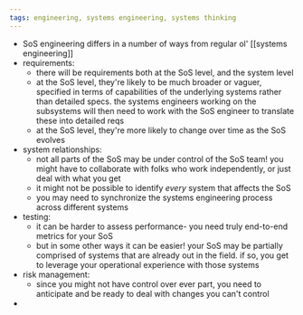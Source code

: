 ```yaml
---
tags: engineering, systems engineering, systems thinking
---
```


- SoS engineering differs in a number of ways from regular ol' [[systems engineering]]
- requirements:
	- there will be requirements both at the SoS level, and the system level
	- at the SoS level, they're likely to be much broader or vaguer, specified in terms of capabilities of the underlying systems rather than detailed specs. the systems engineers working on the subsystems will then need to work with the SoS engineer to translate these into detailed reqs
	- at the SoS level, they're more likely to change over time as the SoS evolves
- system relationships:
	- not all parts of the SoS may be under control of the SoS team! you might have to collaborate with folks who work independently, or just deal with what you get
	- it might not be possible to identify _every_ system that affects the SoS
	- you may need to synchronize the systems engineering process across different systems
- testing:
	- it can be harder to assess performance- you need truly end-to-end metrics for your SoS
	- but in some other ways it can be easier! your SoS may be partially comprised of systems that are already out in the field. if so, you get to leverage your operational experience with those systems
- risk management:
	- since you might not have control over ever part, you need to anticipate and be ready to deal with changes you can't control
-